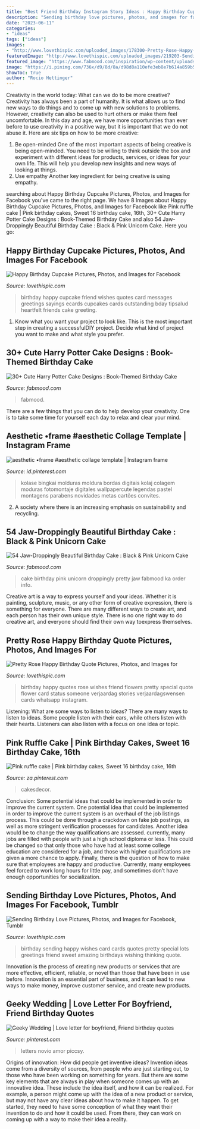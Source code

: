 ```yaml
---
title: "Best Friend Birthday Instagram Story Ideas : Happy Birthday Cupcake Pictures, Photos, And Images For Facebook"
description: "Sending birthday love pictures, photos, and images for facebook, tumblr"
date: "2023-06-11"
categories:
- "ideas"
tags: ["ideas"]
images:
- "http://www.lovethispic.com/uploaded_images/178300-Pretty-Rose-Happy-Birthday-Quote.jpg"
featuredImage: "http://www.lovethispic.com/uploaded_images/219203-Sending-Birthday-Love.jpg"
featured_image: "https://www.fabmood.com/inspiration/wp-content/uploads/2021/08/harry-potter-cake-10-370x657.jpg"
image: "https://i.pinimg.com/736x/d9/8d/8a/d98d8a110efe3eb8e7b614a859b585c0.jpg"
ShowToc: true
author: "Rocio Hettinger"
---
```



Creativity in the world today: What can we do to be more creative?
Creativity has always been a part of humanity. It is what allows us to find new ways to do things and to come up with new solutions to problems. However, creativity can also be used to hurt others or make them feel uncomfortable. In this day and age, we have more opportunities than ever before to use creativity in a positive way, but it is important that we do not abuse it. Here are six tips on how to be more creative: 
1. Be open-minded
One of the most important aspects of being creative is being open-minded. You need to be willing to think outside the box and experiment with different ideas for products, services, or ideas for your own life. This will help you develop new insights and new ways of looking at things. 
2. Use empathy
Another key ingredient for being creative is using empathy.

	

		
searching about Happy Birthday Cupcake Pictures, Photos, and Images for Facebook you've came to the right page. We have 8 Images about Happy Birthday Cupcake Pictures, Photos, and Images for Facebook like Pink ruffle cake | Pink birthday cakes, Sweet 16 birthday cake, 16th, 30+ Cute Harry Potter Cake Designs : Book-Themed Birthday Cake and also 54 Jaw-Droppingly Beautiful Birthday Cake : Black &amp; Pink Unicorn Cake. Here you go:
		
    
## Happy Birthday Cupcake Pictures, Photos, And Images For Facebook

<img loading=lazy src="http://www.lovethispic.com/uploaded_images/241500-Happy-Birthday-Cupcake.jpg" onerror="this.onerror=null;this.src='https://tse3.mm.bing.net/th?id=OIP.Y3O7KeOc6W8YRZ1qVbeb2QHaFX&amp;pid=15.1';" alt="Happy Birthday Cupcake Pictures, Photos, and Images for Facebook">

_Source: lovethispic.com_

>birthday happy cupcake friend wishes quotes card messages greetings sayings ecards cupcakes cards outstanding bday tipsalud heartfelt friends cake greeting. 

	

1. Know what you want your project to look like. This is the most important step in creating a successfulDIY project. Decide what kind of project you want to make and what style you prefer.

    
## 30+ Cute Harry Potter Cake Designs : Book-Themed Birthday Cake

<img loading=lazy src="https://www.fabmood.com/inspiration/wp-content/uploads/2021/08/harry-potter-cake-10-370x657.jpg" onerror="this.onerror=null;this.src='https://tse2.mm.bing.net/th?id=OIP.U53hoXTLGHj_lh_5RiljwAAAAA&amp;pid=15.1';" alt="30+ Cute Harry Potter Cake Designs : Book-Themed Birthday Cake">

_Source: fabmood.com_

>fabmood. 

	

There are a few things that you can do to help develop your creativity. One is to take some time for yourself each day to relax and clear your mind.

    
## Aesthetic •frame #aesthetic Collage Template | Instagram Frame

<img loading=lazy src="https://i.pinimg.com/736x/b9/a5/5e/b9a55e391202552ccea2a830fe71d8ff.jpg" onerror="this.onerror=null;this.src='https://tse4.mm.bing.net/th?id=OIP.8mtkycVCq8X-BXMYnprLywHaNK&amp;pid=15.1';" alt="aesthetic •frame #aesthetic collage template | Instagram frame">

_Source: id.pinterest.com_

>kolase bingkai molduras moldura bordas digitais kolaj colagem moduras fotomontaje digitales wallpapercute legendas pastel montagens parabens novidades metas cartões convites. 

	

2. A society where there is an increasing emphasis on sustainability and recycling. 

    
## 54 Jaw-Droppingly Beautiful Birthday Cake : Black &amp; Pink Unicorn Cake

<img loading=lazy src="https://www.fabmood.com/inspiration/wp-content/uploads/2020/11/cake-idea-5.jpg" onerror="this.onerror=null;this.src='https://tse3.mm.bing.net/th?id=OIP.P2PIL5O6_5_Y55yoWNIp8QHaM9&amp;pid=15.1';" alt="54 Jaw-Droppingly Beautiful Birthday Cake : Black &amp; Pink Unicorn Cake">

_Source: fabmood.com_

>cake birthday pink unicorn droppingly pretty jaw fabmood ka order info. 

	

Creative art is a way to express yourself and your ideas. Whether it is painting, sculpture, music, or any other form of creative expression, there is something for everyone. There are many different ways to create art, and each person has their own unique style. There is no one right way to do creative art, and everyone should find their own way toexpress themselves.

    
## Pretty Rose Happy Birthday Quote Pictures, Photos, And Images For

<img loading=lazy src="http://www.lovethispic.com/uploaded_images/178300-Pretty-Rose-Happy-Birthday-Quote.jpg" onerror="this.onerror=null;this.src='https://tse2.mm.bing.net/th?id=OIP.hL6rYQ-21wmeELjyM8xv-wHaK0&amp;pid=15.1';" alt="Pretty Rose Happy Birthday Quote Pictures, Photos, and Images for">

_Source: lovethispic.com_

>birthday happy quotes rose wishes friend flowers pretty special quote flower card status someone verjaardag stories verjaardagswensen cards whatsapp instagram. 

	

Listening: What are some ways to listen to ideas?
There are many ways to listen to ideas. Some people listen with their ears, while others listen with their hearts. Listeners can also listen with a focus on one idea or topic.

    
## Pink Ruffle Cake | Pink Birthday Cakes, Sweet 16 Birthday Cake, 16th

<img loading=lazy src="https://i.pinimg.com/736x/d9/8d/8a/d98d8a110efe3eb8e7b614a859b585c0.jpg" onerror="this.onerror=null;this.src='https://tse2.mm.bing.net/th?id=OIP.1OzKgKQSGWFnlQLzvFnG6QHaOI&amp;pid=15.1';" alt="Pink ruffle cake | Pink birthday cakes, Sweet 16 birthday cake, 16th">

_Source: za.pinterest.com_

>cakesdecor. 

	

Conclusion: Some potential ideas that could be implemented in order to improve the current system.
One potential idea that could be implemented in order to improve the current system is an overhaul of the job listings process. This could be done through a crackdown on fake job postings, as well as more stringent verification processes for candidates. Another idea would be to change the way qualifications are assessed. currently, many jobs are filled with people with just a high school diploma or less. This could be changed so that only those who have had at least some college education are considered for a job, and those with higher qualifications are given a more chance to apply. Finally, there is the question of how to make sure that employees are happy and productive. Currently, many employees feel forced to work long hours for little pay, and sometimes don’t have enough opportunities for socialization.

    
## Sending Birthday Love Pictures, Photos, And Images For Facebook, Tumblr

<img loading=lazy src="http://www.lovethispic.com/uploaded_images/219203-Sending-Birthday-Love.jpg" onerror="this.onerror=null;this.src='https://tse4.mm.bing.net/th?id=OIP.HIYlWrG9GiBYReuS2xBOmwHaKX&amp;pid=15.1';" alt="Sending Birthday Love Pictures, Photos, and Images for Facebook, Tumblr">

_Source: lovethispic.com_

>birthday sending happy wishes card cards quotes pretty special lots greetings friend sweet amazing birthdays wishing thinking quote. 

	

Innovation is the process of creating new products or services that are more effective, efficient, reliable, or novel than those that have been in use before. Innovation is an essential part of business, and it can lead to new ways to make money, improve customer service, and create new products.

    
## Geeky Wedding | Love Letter For Boyfriend, Friend Birthday Quotes

<img loading=lazy src="https://i.pinimg.com/736x/81/0e/2f/810e2ff151bdfa5a54f7bbfc06472af7--short-messages-card-ideas.jpg" onerror="this.onerror=null;this.src='https://tse4.mm.bing.net/th?id=OIP.6rpLzuFL5ErcAILIwANqhgHaJ4&amp;pid=15.1';" alt="Geeky Wedding | Love letter for boyfriend, Friend birthday quotes">

_Source: pinterest.com_

>letters novio amor piccsy. 

	

Origins of innovation: How did people get inventive ideas?
Invention ideas come from a diversity of sources, from people who are just starting out, to those who have been working on something for years. But there are some key elements that are always in play when someone comes up with an innovative idea. These include the idea itself, and how it can be realized. For example, a person might come up with the idea of a new product or service, but may not have any clear ideas about how to make it happen. To get started, they need to have some conception of what they want their invention to do and how it could be used. From there, they can work on coming up with a way to make their idea a reality.

